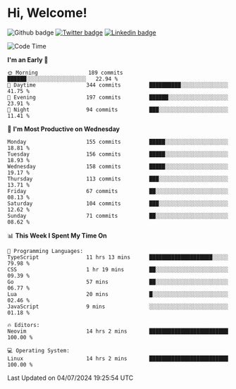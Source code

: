   # Hi, Welcome!
  ![Github badge](https://img.shields.io/github/followers/kraken-afk.svg?style=social&label=Follow&maxAge=2592000)
  [![Twitter badge](https://img.shields.io/badge/-Twitter-00acee?style=flat-square&logo=Twitter&logoColor=white)](https://twitter.com/trshppl)
  [![Linkedin badge](https://img.shields.io/badge/LinkedIn-0077B5?style=flat-square&logo=linkedin&logoColor=white)](https://www.linkedin.com/in/noveanrer)
<!--START_SECTION:waka-->
![Code Time](http://img.shields.io/badge/Code%20Time-249%20hrs%205%20mins-blue)

**I'm an Early 🐤** 

```text
🌞 Morning                189 commits         ██████░░░░░░░░░░░░░░░░░░░   22.94 % 
🌆 Daytime                344 commits         ██████████░░░░░░░░░░░░░░░   41.75 % 
🌃 Evening                197 commits         ██████░░░░░░░░░░░░░░░░░░░   23.91 % 
🌙 Night                  94 commits          ███░░░░░░░░░░░░░░░░░░░░░░   11.41 % 
```
📅 **I'm Most Productive on Wednesday** 

```text
Monday                   155 commits         █████░░░░░░░░░░░░░░░░░░░░   18.81 % 
Tuesday                  156 commits         █████░░░░░░░░░░░░░░░░░░░░   18.93 % 
Wednesday                158 commits         █████░░░░░░░░░░░░░░░░░░░░   19.17 % 
Thursday                 113 commits         ███░░░░░░░░░░░░░░░░░░░░░░   13.71 % 
Friday                   67 commits          ██░░░░░░░░░░░░░░░░░░░░░░░   08.13 % 
Saturday                 104 commits         ███░░░░░░░░░░░░░░░░░░░░░░   12.62 % 
Sunday                   71 commits          ██░░░░░░░░░░░░░░░░░░░░░░░   08.62 % 
```


📊 **This Week I Spent My Time On** 

```text
💬 Programming Languages: 
TypeScript               11 hrs 13 mins      ████████████████████░░░░░   79.98 % 
CSS                      1 hr 19 mins        ██░░░░░░░░░░░░░░░░░░░░░░░   09.39 % 
Go                       57 mins             ██░░░░░░░░░░░░░░░░░░░░░░░   06.77 % 
Lua                      20 mins             █░░░░░░░░░░░░░░░░░░░░░░░░   02.46 % 
JavaScript               9 mins              ░░░░░░░░░░░░░░░░░░░░░░░░░   01.18 % 

🔥 Editors: 
Neovim                   14 hrs 2 mins       █████████████████████████   100.00 % 

💻 Operating System: 
Linux                    14 hrs 2 mins       █████████████████████████   100.00 % 
```


 Last Updated on 04/07/2024 19:25:54 UTC
<!--END_SECTION:waka-->